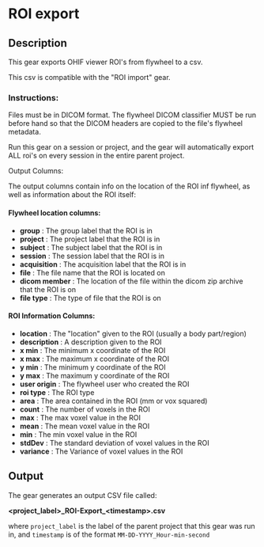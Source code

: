 # ROI export

## Description

This gear exports OHIF viewer ROI's from flywheel to a csv.

This csv is compatible with the "ROI import" gear.

### Instructions:

Files must be in DICOM format.  The flywheel DICOM classifier MUST be run before hand
so that the DICOM headers are copied to the file's flywheel metadata.  

Run this gear on a session or project, and the gear will automatically export ALL roi's
on every session in the entire parent project.

Output Columns:

The output columns contain info on the location of the ROI inf flywheel, as well as
information about the ROI itself:

#### Flywheel location columns:

- **group** : The group label that the ROI is in
- **project** : The project label that the ROI is in
- **subject** : The subject label that the ROI is in
- **session** : The session label that the ROI is in
- **acquisition** : The acquisition label that the ROI is in
- **file** : The file name that the ROI is located on
- **dicom member** : The location of the file within the dicom zip archive that the ROI
is on
- **file type** : The type of file that the ROI is on 

#### ROI Information Columns:
- **location** : The "location" given to the ROI (usually a body part/region)
- **description** : A description given to the ROI
- **x min** : The minimum x coordinate of the ROI
- **x max** : The maximum x coordinate of the ROI
- **y min** : The minimum y coordinate of the ROI
- **y max** : The maximum y coordinate of the ROI
- **user origin** : The flywheel user who created the ROI
- **roi type** : The ROI type
- **area** : The area contained in the ROI (mm or vox squared)
- **count** : The number of voxels in the ROI
- **max** : The max voxel value in the ROI
- **mean** : The mean voxel value in the ROI
- **min** : The min voxel value in the ROI
- **stdDev** : The standard deviation of voxel values in the ROI
- **variance** : The Variance of voxel values in the ROI


## Output

The gear generates an output CSV file called:

**<project_label>\_ROI-Export\_\<timestamp>.csv**

where `project_label` is the label of the parent project that this gear was run in, and
`timestamp` is of the format `MM-DD-YYYY_Hour-min-second`



